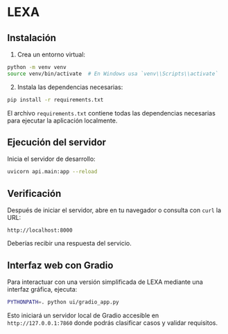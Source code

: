 # LEXA

## Instalación

1. Crea un entorno virtual:

```bash
python -m venv venv
source venv/bin/activate  # En Windows usa `venv\\Scripts\\activate`
```

2. Instala las dependencias necesarias:

```bash
pip install -r requirements.txt
```

El archivo `requirements.txt` contiene todas las dependencias necesarias para ejecutar la aplicación localmente.

## Ejecución del servidor

Inicia el servidor de desarrollo:

```bash
uvicorn api.main:app --reload
```

## Verificación

Después de iniciar el servidor, abre en tu navegador o consulta con `curl` la URL:

```
http://localhost:8000
```

Deberías recibir una respuesta del servicio.

## Interfaz web con Gradio

Para interactuar con una versión simplificada de LEXA mediante una interfaz
gráfica, ejecuta:

```bash
PYTHONPATH=. python ui/gradio_app.py
```

Esto iniciará un servidor local de Gradio accesible en
`http://127.0.0.1:7860` donde podrás clasificar casos y validar requisitos.
